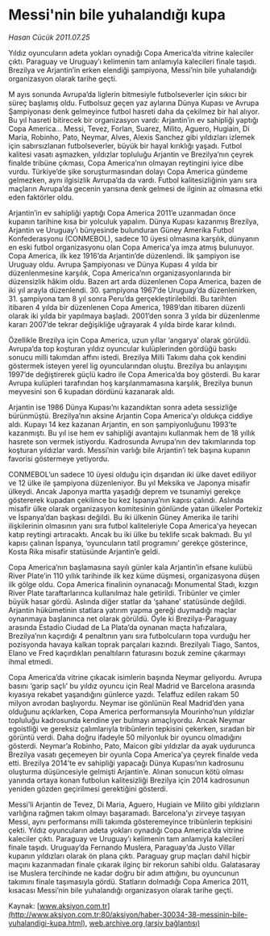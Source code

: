 # Messi'nin bile yuhalandığı kupa

*Hasan Cücük 2011.07.25*

<font class="agenda2NewsSpot">
 <span>
  Yıldız oyuncuların adeta yokları oynadığı Copa America’da vitrine kaleciler çıktı. Paraguay ve Uruguay’ı kelimenin tam anlamıyla kalecileri finale taşıdı. Brezilya ve Arjantin’in erken elendiği şampiyona, Messi’nin bile yuhalandığı organizasyon olarak tarihe geçti.
 </span>
</font>
<font class="newsDetail">
 <p>
  <p class="BasicParagraph">
   <span>
    M
   </span>
   <span>
    ayıs sonunda Avrupa’da liglerin bitmesiyle futbolseverler için sıkıcı bir süreç başlamış oldu. Futbolsuz geçen yaz aylarına Dünya Kupası ve Avrupa Şampiyonası denk gelmeyince futbol hasreti daha da çekilmez bir hal alıyor. Bu yıl hasreti bitirecek bir organizasyon vardı: Arjantin’in ev sahipliği yaptığı Copa America… Messi, Tevez, Forlan, Suarez, Milito, Aguero, Hugiain, Di Maria, Robinho, Pato, Neymar, Alves, Alexis Sanchez gibi yıldızları izlemek için sabırsızlanan futbolseverler, büyük bir hayal kırıklığı yaşadı. Futbol kalitesi vasatı aşmazken, yıldızlar topluluğu Arjantin ve Brezilya’nın çeyrek finalde tribüne çıkması, Copa America’nın olmayan reytingini iyice dibe vurdu. Türkiye’de şike soruşturmasından dolayı Copa America gündeme gelmezken, aynı ilgisizlik Avrupa’da da vardı. Futbol kalitesizliğinin yanı sıra maçların Avrupa’da gecenin yarısına denk gelmesi de ilginin az olmasına etki eden faktörler oldu.
   </span>
  </p>
  <p class="BasicParagraph">
   <span>
    Arjantin’in ev sahipliği yaptığı Copa America 2011’e uzanmadan önce kupanın tarihine kısa bir yolculuk yapalım. Dünya Kupası kazanmış Brezilya, Arjantin ve Uruguay’ı bünyesinde bulunduran Güney Amerika Futbol Konfederasyonu (CONMEBOL), sadece 10 üyesi olmasına karşılık, dünyanın en eski futbol organizasyonu olan Copa America’ya imza atmış bulunuyor. Copa America, ilk kez 1916’da Arjantin’de düzenlendi. İlk şampiyon ise Uruguay oldu. Avrupa Şampiyonası ve Dünya Kupası 4 yılda bir düzenlenmesine karşılık, Copa America’nın organizasyonlarında bir düzensizlik hâkim oldu. Bazen art arda düzenlenen Copa America, bazen de iki yıl arayla düzenlendi. 30. şampiyona 1967’de Uruguay’da düzenlenirken, 31. şampiyona tam 8 yıl sonra Peru’da gerçekleştirilebildi. Bu tarihten itibaren 4 yılda bir düzenlenen Copa America, 1989’dan itibaren düzenli olarak iki yılda bir yapılmaya başladı. 2001’den sonra 3 yılda bir düzenlenme kararı 2007’de tekrar değişikliğe uğrayarak 4 yılda birde karar kılındı.
   </span>
  </p>
  <p class="BasicParagraph">
   <span>
    Özellikle Brezilya için Copa America, uzun yıllar ‘angarya’ olarak görüldü. Avrupa’da top koşturan yıldız oyuncular kulüplerinden gördüğü baskı sonucu milli takımdan affını istedi. Brezilya Milli Takımı daha çok kendini göstermek isteyen yerel lig oyuncularından oluştu. Brezilya bu anlayışını 1997’de değiştirerek güçlü kadro ile Copa America’da boy gösterdi. Bu karar Avrupa kulüpleri tarafından hoş karşılanmamasına karşılık, Brezilya bunun meyvesini son 6 kupadan dördünü kazanarak aldı.
    <span>
    </span>
   </span>
  </p>
  <p class="BasicParagraph">
   <span>
    Arjantin ise 1986 Dünya Kupası’nı kazandıktan sonra adeta sessizliğe bürünmüştü. Brezilya’nın aksine Arjantin Copa America’yı oldukça ciddiye aldı. Kupayı 14 kez kazanan Arjantin, en son şampiyonluğunu 1993’te kazanmıştı. Bu yıl ise hem ev sahipliği avantajını kullanmak hem de 18 yıllık hasrete son vermek istiyordu. Kadrosunda Avrupa’nın dev takımlarında top koşturan yıldızlar vardı. Messi’nin varlığı bile Arjantin’i tek başına kupanın favorisi göstermeye yetiyordu.
   </span>
  </p>
  <p class="BasicParagraph">
   <span>
    CONMEBOL’un sadece 10 üyesi olduğu için dışarıdan iki ülke davet ediliyor ve 12 ülke ile şampiyona düzenleniyor. Bu yıl Meksika ve Japonya misafir ülkeydi. Ancak Japonya martta yaşadığı deprem ve tsunamiyi gerekçe göstererek kupadan çekilince bu kez İspanya’nın kapısı çalındı. Aslında misafir ülke olarak organizasyon komitesinin gönlünde yatan ülkeler Portekiz ve İspanya’dan başkası değildi. Bu iki ülkenin Güney Amerika ile tarihi ilişkilerinin olmasının yanı sıra futbol kaliteleriyle Copa America’ya heyecan katıp reytingi artıracaktı. Ancak bu iki ülke bu teklife sıcak bakmadı. Bu yıl kapısı çalınan İspanya, ‘oyuncuların tatil programını’ gerekçe gösterince, Kosta Rika misafir statüsünde Arjantin’e geldi.
   </span>
  </p>
  <p class="BasicParagraph">
   <span>
    Copa America’nın başlamasına sayılı günler kala Arjantin’in efsane kulübü River Plate’in 110 yıllık tarihinde ilk kez küme düşmesi, organizasyona düşen ilk gölge oldu. Copa America finalinin oynanacağı Monumental Stadı, kızgın River Plate taraftarlarınca kullanılmaz hale getirildi. Tribünler ve çimler büyük hasar gördü. Aslında diğer statlar da ‘şahane’ statüsünde değildi. Arjantin hükümetinin statlara yatırım yapma gereği duymadığı maçlar oynanmaya başlanınca net olarak görüldü. Öyle ki Brezilya-Paraguay arasında Estadio Ciudad de La Plata’da oynanan maçta hafızalara, Brezilya’nın kaçırdığı 4 penaltının yanı sıra futbolcuların topa vurduğu her pozisyonda havaya kalkan toprak parçaları kazındı. Brezilyalı Tiago, Santos, Elano ve Fred kaçırdıkları penaltıların faturasını bozuk zemine çıkarmayı ihmal etmedi.
   </span>
  </p>
  <p class="BasicParagraph">
   <span>
    Copa America’da vitrine çıkacak isimlerin başında Neymar geliyordu. Avrupa basını ‘garip saçlı’ bu yıldız oyuncu için Real Madrid ve Barcelona arasında kıyasıya rekabet yaşandığını günlerce yazdı. Telaffuz edilen rakam 50 milyon avrodan başlıyordu. Neymar ise gönlünün Real Madrid’den yana olduğunu açıklarken, Copa America performansıyla Mourinho’nun yıldızlar topluluğu kadrosunda kendine yer bulmayı amaçlıyordu. Ancak Neymar egoistliği ve gereksiz çalımlarıyla tribünlerin tepkisini çekerken, sıradan bir görüntü verdi. Daha doğru ifadeyle 50 milyonluk bir oyuncu olmadığını gösterdi. Neymar’a Robinho, Pato, Maicon gibi yıldızlar da ayak uydurunca Brezilya vasatı geçemeyen bir oyunla Copa America’ya çeyrek finalde veda etti. Brezilya 2014’te ev sahipliği yapacağı Dünya Kupası’nın kadrosunu oluşturma düşüncesiyle gelmişti Arjantin’e. Alınan sonucun kötü olması yanında ortaya konan futbolun kalitesizliği Brezilya için 2014 kadrosunun yeniden gözden geçirilmesi gerektiğini gösterdi.
   </span>
  </p>
  <p class="BasicParagraph">
   <span>
    Messi’li Arjantin de Tevez, Di Maria, Aguero, Hugiain ve
    <span>
    </span>
    Milito gibi yıldızların varlığına rağmen takım olmayı başaramadı. Barcelona’yı zirveye taşıyan Messi, aynı performansı milli takımda gösteremeyince tribünlerin tepkisini çekti. Yıldız oyuncuların adeta yokları oynadığı Copa America’da vitrine kaleciler çıktı. Paraguay ve Uruguay’ı kelimenin tam anlamıyla kalecileri finale taşıdı. Uruguay’da Fernando Muslera, Paraguay’da Justo Villar kupanın yıldızları olarak ön plana çıktı. Paraguay grup maçları dahil hiçbir maçını kazanmadan finale çıkarak ilginç bir rekorun sahibi oldu. Galatasaray ise Muslera tercihinde ne kadar doğru bir adım attığını, bu oyuncunun takımını finale taşımasıyla gördü. Statların dolmadığı Copa America 2011, kısacası Messi’nin bile yuhalandığı organizasyon olarak tarihe geçti.
   </span>
  </p>
 </p>
</font>

Kaynak: [www.aksiyon.com.tr](http://www.aksiyon.com.tr:80/aksiyon/haber-30034-38-messinin-bile-yuhalandigi-kupa.html), [web.archive.org (arşiv bağlantısı)](http://web.archive.org/web/20120101134043/http://www.aksiyon.com.tr:80/aksiyon/haber-30034-38-messinin-bile-yuhalandigi-kupa.html)

